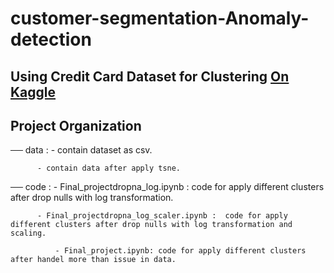 # customer-segmentation-Anomaly-detection
## Using Credit Card Dataset for Clustering **[On Kaggle](https://www.kaggle.com/datasets/arjunbhasin2013/ccdata)**

Project Organization
------------
── data : - contain dataset as csv.

          - contain data after apply tsne.
          
		  
── code : - Final_projectdropna_log.ipynb : code for apply different clusters after drop nulls with log transformation.

          - Final_projectdropna_log_scaler.ipynb :  code for apply different clusters after drop nulls with log transformation and scaling.
          
		      - Final_project.ipynb: code for apply different clusters after handel more than issue in data.
          
